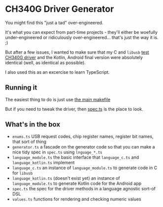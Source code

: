 # CH340G Driver Generator

You might find this "just a tad" over-engineered.

It's what you can expect from part-time projects - they'll either be woefully under-engineered
or ridiculously over-engineered... that's just the way it is. ;)

But after a few issues, I wanted to make sure that my C and `libusb` 
[test CH340G driver](https://github.com/andy-preston/gpo-746-android/tree/android_ch340g_driver/ch340g/libusb_test)
and the Kotlin, Android final version were absolutely identical (well, as identical as possible).

I also used this as an excercise to learn TypeScript.

## Running it

The easiest thing to do is just use
[the main makefile](https://github.com/andy-preston/gpo-746-android/blob/android_ch340g_driver/Makefile)

But if you need to tweak the driver, then 
[spec.ts](https://github.com/andy-preston/gpo-746-android/blob/android_ch340g_driver/ch340g/driver-spec/spec.ts)
is the place to look.

## What's in the box

* `enums.ts` USB request codes, chip register names, register bit names, that sort of thing
* `generator.ts` a fascade on the generator code so that you can make a nice tidy spec in `spec.ts` using `lnguage_*.ts`
* `language_module.ts` the basic interface that `language_c.ts` and `language_kotlin.ts` implement
* `language_c.ts` an instance of `language_module.ts` to generate code in C for `libusb`
* `language_kotlin.ts` (doesn't exist yet) an instance of `language_module.ts` to generate Kotlin code for the Android app
* `spec.ts` the spec for the driver methods in a language agnostic sort-of DSL
* `values.ts` functions for rendering and checking numeric values
